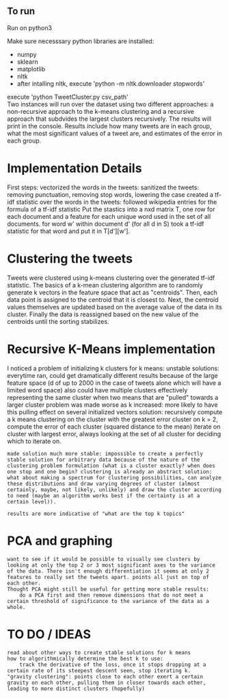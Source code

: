 ## To run ##
Run on python3   

Make sure necesssary python libraries are installed:   
  - numpy  
  - sklearn  
  - matplotlib  
  - nltk   
  - after intalling nltk, execute 'python -m nltk.downloader stopwords'  

execute 'python TweetCluster.py csv_path'  
Two instances will run over the dataset using two different approaches: a non-recursive approach to the k-means clustering and a recursive approach that subdvides the largest clusters recursively. The results will print in the console. Results include how many tweets are in each group, what the most significant values of a tweet are, and estimates of the error in each group. 

# Implementation Details # 

First steps: 
vectorized the words in the tweets:
	sanitized the tweets: removing punctuation, removing stop words, lowering the case
created a tf-idf statistic over the words in the tweets: 
	followed wikipedia entries for the formula of a tf-idf statistic 
	Put the stastics into a nxd matrix T, one row for each document and a feature for each unique word used in the set of all documents.
	for word w' within document d' (for all d in S) took a tf-idf statistic for that word and put it in T[d'][w']. 

# Clustering the tweets #
Tweets were clustered using k-means clustering over the generated tf-idf statistic. The basics of a k-mean clustering algorithm are to randomly generate k vectors in the feature space that act as "centroids". Then, each data point is assigned to the centroid that it is closest to. Next, the centroid values themselves are updated based on the average value of the data in its cluster. Finally the data is reassigned based on the new value of the centroids until the sorting stabilizes.   


# Recursive K-Means implementation #
I noticed a problem of initializing k clusters for k means: 
		unstable solutions: everytime ran, could get dramatically different results
		because of the large feature space (d of up to 2000 in the case of tweets alone which will have a limited word space)
		also could have multiple clusters effectively representing the same cluster when two means that are "pulled" towards a larger cluster
	problem was made worse as k increased:
		more likely to have this pulling effect on several initialized vectors 
	solution: recursively compute a k means clustering on the cluster with the greatest error
		cluster on k = 2, compute the error of each cluster (squared distance to the mean) 
		iterate on cluster with largest error, always looking at the set of all cluster for deciding which to iterate on.

	made solution much more stable: impossible to create a perfectly stable solution for arbitrary data because of the nature of the clustering problem formulation (what is a cluster exactly? when does one stop and one begin? clustering is already an abstract solution: what about making a spectrum for clustering possibilities, can analyze these distributions and draw varying degrees of cluster (almost certainly, maybe, not likely, unlikely) and draw the cluster according to need (maybe an algorithm works best if the certainty is at a certain level)).
	
	results are more indicative of "what are the top k topics"  


# PCA and graphing #
	want to see if it would be possible to visually see clusters by looking at only the top 2 or 3 most significant axes to the variance of the data. There isn't enough differentiation it seems at only 2 features to really set the tweets apart. points all just on top of each other. 
	Thought PCA might still be useful for getting more stable results: 
		do a PCA first and then remove dimensions that do not meet a certain threshold of significance to the variance of the data as a whole. 
	

# TO DO / IDEAS #
	read about other ways to create stable solutions for k means
	how to algorithmically determine the best k to use:
		track the derivative of the loss, once it stops dropping at a certain rate of its steepest descent seen, stop iterating k. 
	"gravity clustering": points close to each other exert a certain gravity on each other, pulling them in closer towards each other, leading to more distinct clusters (hopefully)
